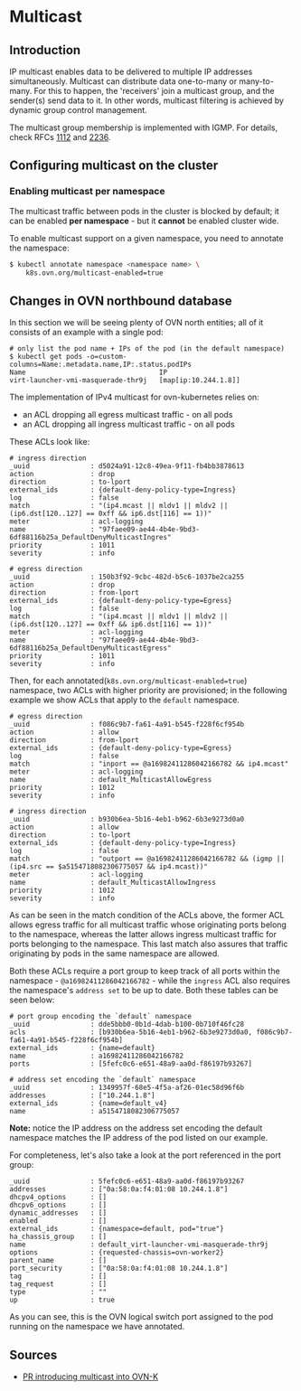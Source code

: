 # Multicast

## Introduction
IP multicast enables data to be delivered to multiple IP addresses
simultaneously.
Multicast can distribute data one-to-many or many-to-many. For this to happen,
the 'receivers' join a multicast group, and the sender(s) send data to it.
In other words, multicast filtering is achieved by dynamic group control
management.

The multicast group membership is implemented with IGMP. For details, check RFCs
[1112](https://datatracker.ietf.org/doc/html/rfc1112)
and [2236](https://datatracker.ietf.org/doc/html/rfc2236).

## Configuring multicast on the cluster

### Enabling multicast per namespace
The multicast traffic between pods in the cluster is blocked by default; it can
be enabled **per namespace** - but it **cannot** be enabled cluster wide.

To enable multicast support on a given namespace, you need to annotate the
namespace:

```bash
$ kubectl annotate namespace <namespace name> \
    k8s.ovn.org/multicast-enabled=true
```
## Changes in OVN northbound database
In this section we will be seeing plenty of OVN north entities; all of it
consists of an example with a single pod:

```
# only list the pod name + IPs of the pod (in the default namespace)
$ kubectl get pods -o=custom-columns=Name:.metadata.name,IP:.status.podIPs
Name                                 IP
virt-launcher-vmi-masquerade-thr9j   [map[ip:10.244.1.8]]
```

The implementation of IPv4 multicast for ovn-kubernetes relies on:
- an ACL dropping all egress multicast traffic - on all pods
- an ACL dropping all ingress multicast traffic - on all pods

These ACLs look like:

```
# ingress direction
_uuid               : d5024a91-12c8-49ea-9f11-fb4bb3878613
action              : drop
direction           : to-lport
external_ids        : {default-deny-policy-type=Ingress}
log                 : false
match               : "(ip4.mcast || mldv1 || mldv2 || (ip6.dst[120..127] == 0xff && ip6.dst[116] == 1))"
meter               : acl-logging
name                : "97faee09-ae44-4b4e-9bd3-6df88116b25a_DefaultDenyMulticastIngres"
priority            : 1011
severity            : info

# egress direction
_uuid               : 150b3f92-9cbc-482d-b5c6-1037be2ca255
action              : drop
direction           : from-lport
external_ids        : {default-deny-policy-type=Egress}
log                 : false
match               : "(ip4.mcast || mldv1 || mldv2 || (ip6.dst[120..127] == 0xff && ip6.dst[116] == 1))"
meter               : acl-logging
name                : "97faee09-ae44-4b4e-9bd3-6df88116b25a_DefaultDenyMulticastEgress"
priority            : 1011
severity            : info
```

Then, for each annotated(`k8s.ovn.org/multicast-enabled=true`) namespace, two
ACLs with higher priority are provisioned; in the following example we show ACLs
that apply to the `default` namespace.

```
# egress direction
_uuid               : f086c9b7-fa61-4a91-b545-f228f6cf954b
action              : allow
direction           : from-lport
external_ids        : {default-deny-policy-type=Egress}
log                 : false
match               : "inport == @a16982411286042166782 && ip4.mcast"
meter               : acl-logging
name                : default_MulticastAllowEgress
priority            : 1012
severity            : info

# ingress direction
_uuid               : b930b6ea-5b16-4eb1-b962-6b3e9273d0a0
action              : allow
direction           : to-lport
external_ids        : {default-deny-policy-type=Ingress}
log                 : false
match               : "outport == @a16982411286042166782 && (igmp || (ip4.src == $a5154718082306775057 && ip4.mcast))"
meter               : acl-logging
name                : default_MulticastAllowIngress
priority            : 1012
severity            : info
```

As can be seen in the match condition of the ACLs above, the former ACL allows
egress traffic for all multicast traffic whose originating ports belong to
the namespace, whereas the latter allows ingress multicast traffic for ports
belonging to the namespace. This last match also assures that traffic
originating by pods in the same namespace are allowed.

Both these ACLs require a port group to keep track of all ports within the
namespace - `@a16982411286042166782` - while the `ingress` ACL also requires
the namespace's `address set` to be up to date. Both these tables can be seen
below:

```
# port group encoding the `default` namespace
_uuid               : dde5bbb0-0b1d-4dab-b100-0b710f46fc28
acls                : [b930b6ea-5b16-4eb1-b962-6b3e9273d0a0, f086c9b7-fa61-4a91-b545-f228f6cf954b]
external_ids        : {name=default}
name                : a16982411286042166782
ports               : [5fefc0c6-e651-48a9-aa0d-f86197b93267]

# address set encoding the `default` namespace
_uuid               : 1349957f-68e5-4f5a-af26-01ec58d96f6b
addresses           : ["10.244.1.8"]
external_ids        : {name=default_v4}
name                : a5154718082306775057
```

**Note:** notice the IP address on the address set encoding the default
namespace matches the IP address of the pod listed on our example.

For completeness, let's also take a look at the port referenced in the port
group:

```
_uuid               : 5fefc0c6-e651-48a9-aa0d-f86197b93267
addresses           : ["0a:58:0a:f4:01:08 10.244.1.8"]
dhcpv4_options      : []
dhcpv6_options      : []
dynamic_addresses   : []
enabled             : []
external_ids        : {namespace=default, pod="true"}
ha_chassis_group    : []
name                : default_virt-launcher-vmi-masquerade-thr9j
options             : {requested-chassis=ovn-worker2}
parent_name         : []
port_security       : ["0a:58:0a:f4:01:08 10.244.1.8"]
tag                 : []
tag_request         : []
type                : ""
up                  : true
```
As you can see, this is the OVN logical switch port assigned to the pod running
on the namespace we have annotated.

## Sources
- [PR introducing multicast into OVN-K](https://github.com/ovn-org/ovn-kubernetes/pull/885)


